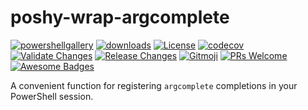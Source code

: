 # poshy-wrap-argcomplete

[![powershellgallery](https://img.shields.io/powershellgallery/v/poshy-wrap-argcomplete.svg)](https://www.powershellgallery.com/packages/poshy-wrap-argcomplete)
[![downloads](https://img.shields.io/powershellgallery/dt/poshy-wrap-argcomplete.svg)](https://www.powershellgallery.com/packages/poshy-wrap-argcomplete)
[![License](https://img.shields.io/github/license/pwshrc/poshy-wrap-argcomplete)](./LICENSE.txt)
[![codecov](https://codecov.io/gh/pwshrc/poshy-wrap-argcomplete/branch/main/graph/badge.svg)](https://codecov.io/gh/pwshrc/poshy-wrap-argcomplete)
[![Validate Changes](https://github.com/pwshrc/poshy-wrap-argcomplete/actions/workflows/validate.yml/badge.svg)](https://github.com/pwshrc/poshy-wrap-argcomplete/actions/workflows/validate.yml)
[![Release Changes](https://github.com/pwshrc/poshy-wrap-argcomplete/actions/workflows/release.yml/badge.svg)](https://github.com/pwshrc/poshy-wrap-argcomplete/actions/workflows/release.yml)
[![Gitmoji](https://img.shields.io/badge/gitmoji-%20😜%20😍-FFDD67.svg?style=flat-square)](https://gitmoji.carloscuesta.me/)
[![PRs Welcome](https://img.shields.io/badge/PRs-welcome-brightgreen.svg?style=flat-square)](http://makeapullrequest.com)
[![Awesome Badges](https://img.shields.io/badge/badges-awesome-green.svg)](https://github.com/Naereen/badges)

A convenient function for registering `argcomplete` completions in your PowerShell session.
